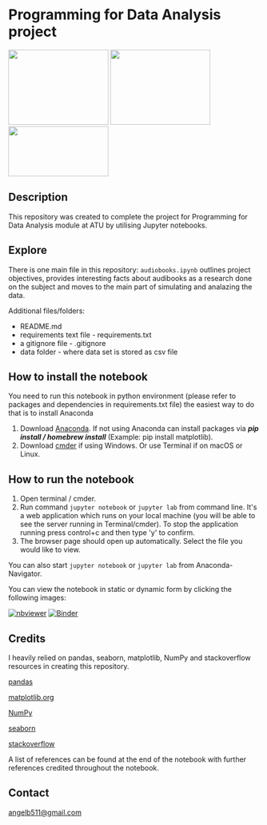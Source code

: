 # Programming for Data Analysis project

<p float="left">
  <img src="https://logos-world.net/wp-content/uploads/2021/10/Python-Logo.png" width="200" height="150"/>
  <img src="https://upload.wikimedia.org/wikipedia/commons/3/31/NumPy_logo_2020.svg" width="200" height="150"/> 
  <img src="https://upload.wikimedia.org/wikipedia/commons/thumb/3/38/Jupyter_logo.svg/414px-Jupyter_logo.svg.png" width="200" height="100"/>
</p>


## Description

This repository was created to complete the project for Programming for Data Analysis module at ATU by utilising Jupyter notebooks.

## Explore

There is one main file in this repository:
`audiobooks.ipynb` outlines project objectives, provides interesting facts about audibooks as a research done on the subject and moves to the main part of simulating and analazing the data.

Additional files/folders:
- README.md
- requirements text file - requirements.txt
- a gitignore file - .gitignore
- data folder - where data set is stored as csv file

## How to install the notebook

You need to run this notebook in python environment (please refer to packages and dependencies in requirements.txt file) the easiest way to do that is to install Anaconda
1. Download [Anaconda](https://docs.anaconda.com/anaconda/install/index.html). If not using Anaconda can install packages via ***pip install / homebrew install*** (Example: pip install matplotlib).
2. Download [cmder](https://cmder.net) if using Windows. Or use Terminal if on macOS or Linux.

## How to run the notebook

1. Open terminal / cmder.
2. Run command `jupyter notebook` or `jupyter lab` from command line. It's a web application which runs on your local machine (you will be able to see the server running in Terminal/cmder). To stop the application running press control+c and then type 'y' to confirm.
3. The browser page should open up automatically. Select the file you would like to view.

You can also start `jupyter notebook` or `jupyter lab` from Anaconda-Navigator.

You can view the notebook in static or dynamic form by clicking the following images:

[![nbviewer](https://raw.githubusercontent.com/jupyter/design/master/logos/Badges/nbviewer_badge.svg)](https://nbviewer.org/github/angelinka/programming_for_DA_project/blob/main/audiobooks.ipynb)
[![Binder](https://mybinder.org/badge_logo.svg)](https://mybinder.org/v2/gh/angelinka/programming_for_DA_project/blob/main/audiobooks.ipynb/HEAD)

## Credits
I heavily relied on pandas, seaborn, matplotlib, NumPy and stackoverflow resources in creating this repository.

[pandas](https://pandas.pydata.org/)

[matplotlib.org](https://matplotlib.org/stable/tutorials/introductory/pyplot.html#sphx-glr-tutorials-introductory-pyplot-py)

[NumPy](https://numpy.org/)

[seaborn](https://seaborn.pydata.org/api.html)

[stackoverflow](https://stackoverflow.com)

A list of references can be found at the end of the notebook with further references credited throughout the notebook.

## Contact

[angelb511@gmail.com](mailto:angelb511@gmail.com)